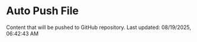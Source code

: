 # Auto Push File

Content that will be pushed to GitHub repository.
Last updated: 08/19/2025, 06:42:43 AM